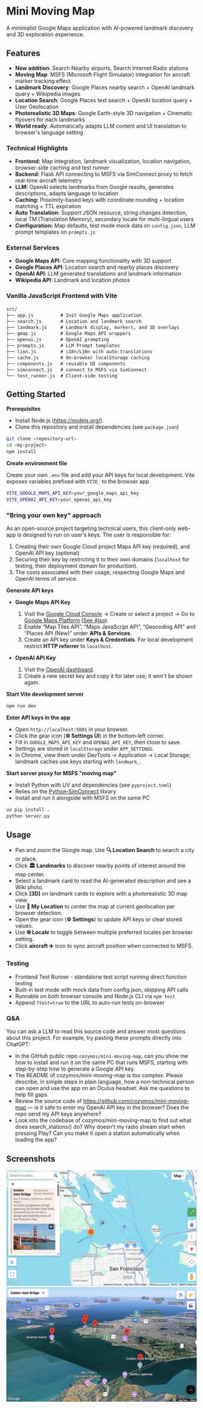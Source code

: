 # Mini Moving Map

A minimalist Google Maps application with AI-powered landmark discovery and 3D exploration experience.

## Features

- **New addition**: Search Nearby airports, Search Internet Radio stations
- **Moving Map**: MSFS (Microsoft Flight Simulator) integration for aircraft marker tracking effect
- **Landmark Discovery**: Google Places nearby search + OpenAI landmark query + Wikipedia images
- **Location Search**: Google Places text search + OpenAI location query + User Geolocation
- **Photorealistic 3D Maps**: Google Earth-style 3D navigation + Cinematic flyovers for each landmarks
- **World ready**: Automatically adapts LLM content and UI translation to browser's language setting

### Technical Highlights

- **Frontend:** Map integration, landmark visualization, location navigation, browser-side caching and test runner
- **Backend:** Flask API connecting to MSFS via SimConnect proxy to fetch real-time aircraft telemetry
- **LLM:** OpenAI selects landmarks from Google results, generates descriptions, adapts language to location
- **Caching:** Proximity-based keys with coordinate rounding + location matching + TTL expiration
- **Auto Translation:** Support JSON resource, string changes detection, local TM (Translation Memory), secondary locale for multi-lingual users
- **Configuration:** Map defaults, test mode mock data on `config.json`, LLM prompt templates on `prompts.js`

### External Services

- **Google Maps API**: Core mapping functionality with 3D support
- **Google Places API**: Location search and nearby places discovery
- **OpenAI API**: LLM generated translations and landmark information
- **Wikipedia API**: Landmark and location photos

### Vanilla JavaScript Frontend with Vite

```
src/
├── app.js          # Init Google Maps application
├── search.js       # Location and landmark search
├── landmark.js     # Landmark display, markers, and 3D overlays
├── gmap.js         # Google Maps API wrappers
├── openai.js       # OpenAI prompting
├── prompts.js      # LLM Prompt templates
├── lion.js         # i18n/L10n with auto-translations
├── cache.js        # On-browser localStorage caching
├── components.js   # reusable UI components
├── simconnect.js   # connect to MSFS via SimConnect
└── test_runner.js  # Client-side testing
```

## Getting Started

**Prerequisites**

- Install Node.js (https://nodejs.org/).
- Clone this repository and install dependencies (see `package.json`)

```bash
git clone <repository-url>
cd <my-project>
npm install
```

**Create environment file**

Create your own `.env` file and add your API keys for local development. Vite exposes variables prefixed with `VITE_` to the browser app

```bash
VITE_GOOGLE_MAPS_API_KEY=your_google_maps_api_key
VITE_OPENAI_API_KEY=your_openai_api_key
```

### "Bring your own key" approach

As an open-source project targeting technical users, this client-only web-app is designed to run on user's keys. The user is responsible for:

1.  Creating their own Google Cloud project Maps API key (required), and OpenAI API key (optional)
2.  Securing their key by restricting it to their own domains (`localhost` for testing, their deployment domain for production).
3.  The costs associated with their usage, respecting Google Maps and OpenAI terms of service.

**Generate API keys**

- **Google Maps API Key**

  1.  Visit the [Google Cloud Console](https://console.cloud.google.com/) → Create or select a project → Go to [Google Maps Platform](https://console.cloud.google.com/google/maps-apis) ([See Also](https://developers.google.com/maps/documentation/javascript/get-api-key)).
  2.  Enable “Map Tiles API”, “Maps JavaScript API”, “Geocoding API” and “Places API (New)” under **APIs & Services**.
  3.  Create an API key under **Keys & Credentials**. For local development restrict **HTTP referrer** to `localhost`.

- **OpenAI API Key**
  1.  Visit the [OpenAI dashboard](https://platform.openai.com/api-keys).
  2.  Create a new secret key and copy it for later use; it won't be shown again.

**Start Vite development server**

```bash
npm run dev
```

**Enter API keys in the app**

- Open `http://localhost:5001` in your browser.
- Click the gear icon (**⚙️ Settings UI**) in the bottom‑left corner.
- Fill in `GOOGLE_MAPS_API_KEY` and `OPENAI_API_KEY`, then close to save.
- Settings are stored in `localStorage` under `APP_SETTINGS`.
- In Chrome, view them under DevTools → Application → Local Storage; landmark caches use keys starting with `landmark_`.

**Start server proxy for MSFS "moving map"**

- Install Python with UV and dependencies (see `pyproject.toml`)
- Relies on the [Python‑SimConnect](https://github.com/odwdinc/Python-SimConnect) library
- Install and run it alongside with MSFS on the same PC

```bash
uv pip install .
python server.py
```

## Usage

- Pan and zoom the Google map. Use **🔍 Location Search** to search a city or place.
- Click **🏛️ Landmarks** to discover nearby points of interest around the map center.
- Select a landmark card to read the AI-generated description and see a Wiki photo.
- Click **[3D]** on landmark cards to explore with a photorealistic 3D map view.
- Use **📍 My Location** to center the map at current geolocation per browser detection.
- Open the gear icon (**⚙️ Settings**) to update API keys or clear stored values.
- Use **🌐 Locale** to toggle between multiple preferred locales per browser setting.
- Click **aircraft ✈️** icon to sync aircraft position when connected to MSFS.

### Testing

- Frontend Test Runner - standalone test script running direct function testing
- Built-in test mode with mock data from config.json, skipping API calls
- Runnable on both browser console and Node.js CLI via `npm test`
- Append `?test=true` to the URL to auto-run tests on-browser

### Q&A
You can ask a LLM to read this source code and answer most questions about this project.  For example, try pasting these prompts directly into ChatGPT:
- In the GitHub public repo `cozymos/mini-moving-map`, can you show me how to install and run it on the same PC that runs MSFS, starting with step-by-step how to generate a Google API key.
- The README of cozymos/mini-moving-map is too complex.  Please describe, in simple steps in plain language, how a non-technical person can open and use the app on an Oculus headset.  Ask me questions to help fill gaps.
- Review the source code of https://github.com/cozymos/mini-moving-map — is it safe to enter my OpenAI API key in the browser?  Does the repo send my API keys anywhere?
- Look into the codebase of cozymos/mini-moving-map to find out what does search_stations() do?  Why doesn’t my radio stream start when pressing Play?  Can you make it open a station automatically when loading the app?

## Screenshots

![Screenshot 1](public/screenshot1.png)
![Screenshot 2](public/screenshot2.png)